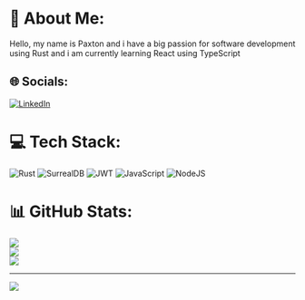 # 💫 About Me:
Hello, my name is Paxton and i have a big passion for software development using Rust and i am currently learning React using TypeScript


## 🌐 Socials:
[![LinkedIn](https://img.shields.io/badge/LinkedIn-%230077B5.svg?logo=linkedin&logoColor=white)](https://www.linkedin.com/in/paxton21/) 

# 💻 Tech Stack:
![Rust](https://img.shields.io/badge/rust-%23000000.svg?style=for-the-badge&logo=rust&logoColor=white) ![SurrealDB](https://img.shields.io/badge/SurrealDB-FF00A0?style=for-the-badge&logo=surrealdb&logoColor=white) ![JWT](https://img.shields.io/badge/JWT-black?style=for-the-badge&logo=JSON%20web%20tokens) ![JavaScript](https://img.shields.io/badge/javascript-%23323330.svg?style=for-the-badge&logo=javascript&logoColor=%23F7DF1E) ![NodeJS](https://img.shields.io/badge/node.js-6DA55F?style=for-the-badge&logo=node.js&logoColor=white)
# 📊 GitHub Stats:
![](https://github-readme-stats.vercel.app/api?username=Paxton21&theme=dark&hide_border=false&include_all_commits=false&count_private=false)<br/>
![](https://github-readme-streak-stats.herokuapp.com/?user=Paxton21&theme=dark&hide_border=false)<br/>
![](https://github-readme-stats.vercel.app/api/top-langs/?username=Paxton21&theme=dark&hide_border=false&include_all_commits=false&count_private=false&layout=compact)

---
[![](https://visitcount.itsvg.in/api?id=Paxton21&icon=0&color=0)](https://visitcount.itsvg.in)

<!-- Proudly created with GPRM ( https://gprm.itsvg.in ) -->
